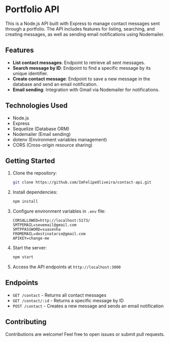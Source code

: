# Portfolio API

This is a Node.js API built with Express to manage contact messages sent through a portfolio. The API includes features for listing, searching, and creating messages, as well as sending email notifications using Nodemailer.

## Features

- **List contact messages**: Endpoint to retrieve all sent messages.
- **Search message by ID**: Endpoint to find a specific message by its unique identifier.
- **Create contact message**: Endpoint to save a new message in the database and send an email notification.
- **Email sending**: Integration with Gmail via Nodemailer for notifications.

## Technologies Used

- Node.js
- Express
- Sequelize (Database ORM)
- Nodemailer (Email sending)
- dotenv (Environment variables management)
- CORS (Cross-origin resource sharing)

## Getting Started

1. Clone the repository:
    ```bash
    git clone https://github.com/ImFelipeOliveira/contact-api.git
    ```

2. Install dependencies:
    ```bash
    npm install
    ```

3. Configure environment variables in `.env` file:
    ```env
    CORSALLOWED=http://localhost:5173/
    SMTPEMAIL=seuemail@gmail.com
    SMTPPASSWORD=suasenha
    FROMEMAIL=destinatario@gmail.com
    APIKEY=change-me
    ```

4. Start the server:
    ```bash
    npm start
    ```

5. Access the API endpoints at `http://localhost:3000`

## Endpoints

- `GET /contact` - Returns all contact messages
- `GET /contact/:id` - Returns a specific message by ID
- `POST /contact` - Creates a new message and sends an email notification

## Contributing

Contributions are welcome! Feel free to open issues or submit pull requests.